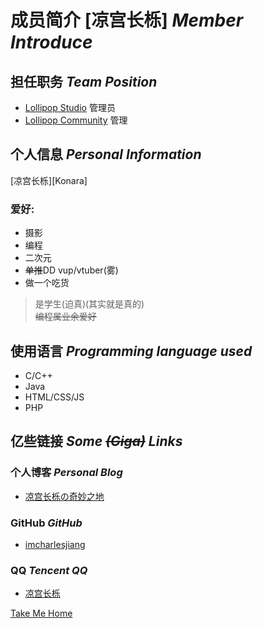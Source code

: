 # 成员简介 [凉宫长栎]  *Member Introduce*

## 担任职务  *Team Position*

- [Lollipop Studio](/) 管理员
- [Lollipop Community]() 管理

## 个人信息  *Personal Information*

[凉宫长栎][Konara]

### 爱好: 
- 摄影    
- 编程   
- 二次元   
- ~~单推~~DD vup/vtuber(雾)   
- 做一个吃货

> 是学生(迫真)(其实就是真的)   
~~编程属业余爱好~~

## 使用语言  *Programming language used*

- C/C++ 
- Java 
- HTML/CSS/JS 
- PHP

## 亿些链接  *Some ~~(Giga)~~ Links*

### 个人博客  *Personal Blog*
- [凉宫长栎の奇妙之地](https://blog.konara.best)

### GitHub  *GitHub*
- [imcharlesjiang](https://github.com/imcharlesjiang)

### QQ  *Tencent QQ*
- [凉宫长栎](http://wpa.qq.com/msgrd?v=3&uin=2803530989&site=qq&menu=yes)

[Take Me Home](/)